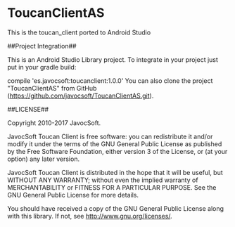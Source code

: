 # ToucanClientAS
This is the toucan_client ported to Android Studio

##Project Integration##

This is an Android Studio Library project. To integrate in your project just put in your gradle build:

compile 'es.javocsoft:toucanclient:1.0.0'
You can also clone the project "ToucanClientAS" from GitHub (https://github.com/javocsoft/ToucanClientAS.git).

##LICENSE##

Copyright 2010-2017 JavocSoft.

JavocSoft Toucan Client is free software: you can redistribute it and/or modify it under the terms of the GNU General Public License as published by the Free Software Foundation, either version 3 of the License, or (at your option) any later version.

JavocSoft Toucan Client is distributed in the hope that it will be useful, but WITHOUT ANY WARRANTY; without even the implied warranty of MERCHANTABILITY or FITNESS FOR A PARTICULAR PURPOSE. See the GNU General Public License for more details.

You should have received a copy of the GNU General Public License along with this library. If not, see http://www.gnu.org/licenses/.
